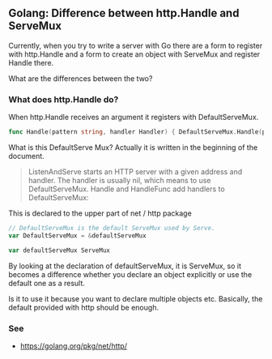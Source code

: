 ## Golang: Difference between http.Handle and ServeMux

Currently, when you try to write a server with Go there are a form to register with http.Handle and a form to create an object with ServeMux and register Handle there.

What are the differences between the two?

### What does http.Handle do?

When http.Handle receives an argument it registers with DefaultServeMux.

```go
func Handle(pattern string, handler Handler) { DefaultServeMux.Handle(pattern, handler) }
```

What is this DefaultServe Mux?
Actually it is written in the beginning of the document.

> ListenAndServe starts an HTTP server with a given address and handler. The handler is usually nil, which means to use DefaultServeMux. Handle and HandleFunc add handlers to DefaultServeMux:

This is declared to the upper part of net / http package

```go
// DefaultServeMux is the default ServeMux used by Serve.
var DefaultServeMux = &defaultServeMux

var defaultServeMux ServeMux
```

By looking at the declaration of defaultServeMux, it is ServeMux, so it becomes a difference whether you declare an object explicitly or use the default one as a result.

Is it to use it because you want to declare multiple objects etc.
Basically, the default provided with http should be enough.

### See

+ https://golang.org/pkg/net/http/

